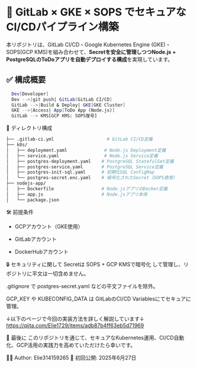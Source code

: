 # 🔐 GitLab × GKE × SOPS でセキュアなCI/CDパイプライン構築

本リポジトリは、GitLab CI/CD・Google Kubernetes Engine (GKE)・SOPS(GCP KMS)を組み合わせて、**Secretを安全に管理しつつNode.js + PostgreSQLのToDoアプリを自動デプロイする構成**を実現しています。

## ✅ 構成概要

```bash
  Dev[Developer]
  Dev -->|git push| GitLab[GitLab CI/CD]
  GitLab -->|Build & Deploy| GKE[GKE Cluster]
  GKE -->|Access| App[ToDo App (Node.js)]
  GitLab --> KMS[GCP KMS: SOPS復号]
```

📁 ディレクトリ構成
```bash
├── .gitlab-ci.yml                    # GitLab CI/CD定義
├── k8s/
│   ├── deployment.yaml              # Node.js Deployment定義
│   ├── service.yaml                 # Node.js Service定義
│   ├── postgres-deployment.yaml    # PostgreSQL StatefulSet定義
│   ├── postgres-service.yaml       # PostgreSQL Service定義
│   ├── postgres-init-sql.yaml      # 初期化SQL ConfigMap
│   └── postgres-secret.enc.yaml    # 暗号化されたSecret（SOPS使用）
├── nodejs-app/
│   ├── Dockerfile                  # Node.jsアプリのDocker定義
│   ├── app.js                      # Node.jsアプリ本体
│   └── package.json
```
🛠 前提条件
- GCPアカウント（GKE使用）

- GitLabアカウント

- DockerHubアカウント


🔒 セキュリティに関して
Secretは SOPS + GCP KMSで暗号化 して管理し、リポジトリに平文は一切含めません。

.gitignore で postgres-secret.yaml などの平文ファイルを除外。

GCP_KEY や KUBECONFIG_DATA は GitLabのCI/CD Variablesにてセキュアに管理。

↓以下のページで今回の実装方法を詳しく解説しています↓
https://qiita.com/Elie1729/items/adb87b4ff63eb5d71969

🙌 最後に
このリポジトリを通じて、セキュアなKubernetes運用、CI/CD自動化、GCP活用の実践力を高めていただけたら幸いです。


🧑‍💻 Author: Elie314159265
📅 初回公開: 2025年6月27日
